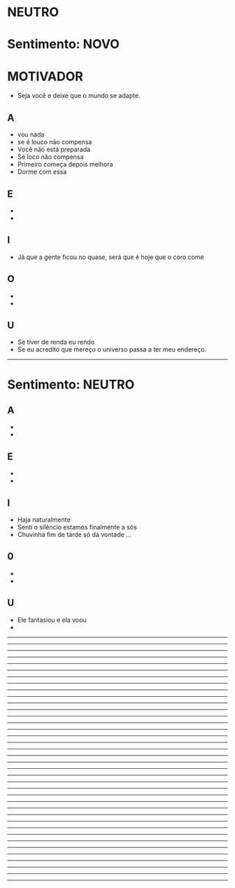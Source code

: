# NEUTRO

# Sentimento: NOVO

# MOTIVADOR
* Seja você e deixe que o mundo se adapte.

## A
* vou nada
* se é louco não compensa
* Você não está preparada
* Sé loco não compensa
* Primeiro começa depois melhora
* Dorme com essa


## E
*
*

## I
* Já que a gente ficou no quase, será que é hoje 
que o coro come

## O
*
*

## U
* Se tiver de renda eu rendo
* Se eu acredito que mereço o universo passa a ter meu endereço.

---

# Sentimento: NEUTRO

## A
*
*

## E
*
*

## I
* Haja naturalmente
* Senti o silêncio estamos finalmente a sós 
* Chuvinha fim de tarde só dá vontade ...

## 0
*
*

## U
* Ele fantasiou e ela voou 
*

---


---

---


---

---


---

---


---

---


---

---


---

---


---

---


---

---


---

---


---

---


---

---


---

---


---

---


---

---


---

---


---

---


---

---


---

---


---